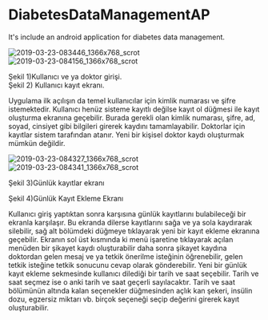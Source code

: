 # DiabetesDataManagementAP
It's include an android application for diabetes data management.

![2019-03-23-083446_1366x768_scrot](https://user-images.githubusercontent.com/55502819/102106896-2ede0d00-3e42-11eb-8cd9-90aeca2f06e5.png)
![2019-03-23-084156_1366x768_scrot](https://user-images.githubusercontent.com/55502819/102106959-3dc4bf80-3e42-11eb-94a4-684dc4ab423e.png)

Şekil 1)Kullanıcı ve ya doktor girişi.        
Şekil 2)                           Kullanıcı kayıt ekranı.

Uygulama ilk açılışın da temel kullanıcılar için kimlik numarası ve şifre istemektedir. Kullanıcı henüz sisteme kayıtlı değilse kayıt ol düğmesi ile kayıt oluşturma ekranına geçebilir. Burada gerekli olan kimlik numarası, şifre, ad, soyad, cinsiyet gibi bilgileri girerek kaydını tamamlayabilir. Doktorlar için kayıtlar sistem tarafından atanır. Yeni bir kişisel doktor kaydı oluşturmak mümkün değildir.


![2019-03-23-084327_1366x768_scrot](https://user-images.githubusercontent.com/55502819/102107551-e70bb580-3e42-11eb-9f6f-362cc3fc9cd9.png)
![2019-03-23-084341_1366x768_scrot](https://user-images.githubusercontent.com/55502819/102107585-eecb5a00-3e42-11eb-807a-92679383e50e.png)

Şekil 3)Günlük kayıtlar ekranı 

Şekil 4)Günlük Kayıt Ekleme Ekranı

Kullanıcı giriş yaptıktan sonra karşısına günlük kayıtlarını bulabileceği bir ekranla karşılaşır. Bu ekranda dilerse kayıtlarını sağa ve ya sola kaydırarak silebilir, sağ alt bölümdeki düğmeye tıklayarak yeni bir kayıt ekleme ekranına geçebilir. Ekranın sol üst kısmında ki menü işaretine tıklayarak açılan menüden bir şikayet kaydı oluşturabilir daha sonra şikayet kaydına doktordan gelen mesaj ve ya tetkik önerilme isteğinin öğrenebilir, gelen tetkik isteğine tetkik sonucunu cevap olarak gönderebilir.
	Yeni bir günlük kayıt ekleme sekmesinde kullanıcı dilediği bir tarih ve saat seçebilir. Tarih ve saat seçmez ise o anki tarih ve saat  geçerli sayılacaktır. Tarih ve saat bölümünün altında kalan seçenekler düğmesinden açlık kan şekeri, insülin dozu, egzersiz miktarı vb. birçok seçeneği seçip değerini girerek kayıt oluşturabilir.


